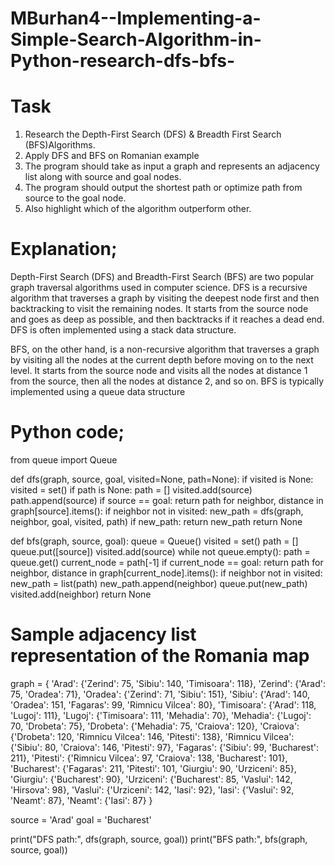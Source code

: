 # MBurhan4--Implementing-a-Simple-Search-Algorithm-in-Python-research-dfs-bfs-

# Task

1. Research the Depth-First Search (DFS) & Breadth First Search (BFS)Algorithms.
2. Apply DFS and BFS on Romanian example
3. The program should take as input a graph and represents an adjacency list along with
source and goal nodes.
4. The program should output the shortest path or optimize path from source to the goal
node.
5. Also highlight which of the algorithm outperform other.

# Explanation;
Depth-First Search (DFS) and Breadth-First Search (BFS) are two popular graph traversal algorithms used in computer science.
DFS is a recursive algorithm that traverses a graph by visiting the deepest node first and then backtracking to visit the remaining nodes. It starts from the source node and goes as deep as possible, and then backtracks if it reaches a dead end. DFS is often implemented using a stack data structure.

BFS, on the other hand, is a non-recursive algorithm that traverses a graph by visiting all the nodes at the current depth before moving on to the next level. It starts from the source node and visits all the nodes at distance 1 from the source, then all the nodes at distance 2, and so on. BFS is typically implemented using a queue data structure

# Python code;
 
 from queue import Queue

def dfs(graph, source, goal, visited=None, path=None):
    if visited is None:
        visited = set()
    if path is None:
        path = []
    visited.add(source)
    path.append(source)
    if source == goal:
        return path
    for neighbor, distance in graph[source].items():
        if neighbor not in visited:
            new_path = dfs(graph, neighbor, goal, visited, path)
            if new_path:
                return new_path
    return None

def bfs(graph, source, goal):
    queue = Queue()
    visited = set()
    path = []
    queue.put([source])
    visited.add(source)
    while not queue.empty():
        path = queue.get()
        current_node = path[-1]
        if current_node == goal:
            return path
        for neighbor, distance in graph[current_node].items():
            if neighbor not in visited:
                new_path = list(path)
                new_path.append(neighbor)
                queue.put(new_path)
                visited.add(neighbor)
    return None

# Sample adjacency list representation of the Romania map
graph = {
    'Arad': {'Zerind': 75, 'Sibiu': 140, 'Timisoara': 118},
    'Zerind': {'Arad': 75, 'Oradea': 71},
    'Oradea': {'Zerind': 71, 'Sibiu': 151},
    'Sibiu': {'Arad': 140, 'Oradea': 151, 'Fagaras': 99, 'Rimnicu Vilcea': 80},
    'Timisoara': {'Arad': 118, 'Lugoj': 111},
    'Lugoj': {'Timisoara': 111, 'Mehadia': 70},
    'Mehadia': {'Lugoj': 70, 'Drobeta': 75},
    'Drobeta': {'Mehadia': 75, 'Craiova': 120},
    'Craiova': {'Drobeta': 120, 'Rimnicu Vilcea': 146, 'Pitesti': 138},
    'Rimnicu Vilcea': {'Sibiu': 80, 'Craiova': 146, 'Pitesti': 97},
    'Fagaras': {'Sibiu': 99, 'Bucharest': 211},
    'Pitesti': {'Rimnicu Vilcea': 97, 'Craiova': 138, 'Bucharest': 101},
    'Bucharest': {'Fagaras': 211, 'Pitesti': 101, 'Giurgiu': 90, 'Urziceni': 85},
    'Giurgiu': {'Bucharest': 90},
    'Urziceni': {'Bucharest': 85, 'Vaslui': 142, 'Hirsova': 98},
    'Vaslui': {'Urziceni': 142, 'Iasi': 92},
    'Iasi': {'Vaslui': 92, 'Neamt': 87},
    'Neamt': {'Iasi': 87}
}

source = 'Arad'
goal = 'Bucharest'

print("DFS path:", dfs(graph, source, goal))
print("BFS path:", bfs(graph, source, goal))

